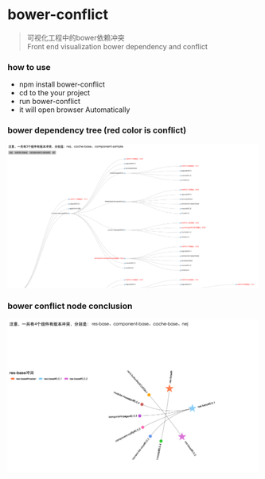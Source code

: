 # bower-conflict
> 可视化工程中的bower依赖冲突 <br/>
> Front end visualization bower dependency and conflict

### how to use
- npm install bower-conflict
- cd to the your project
- run bower-conflict
- it will open browser Automatically

### bower dependency tree (red color is conflict)
![1](res/img/2.png)

### bower conflict node conclusion
![1](res/img/1.png)